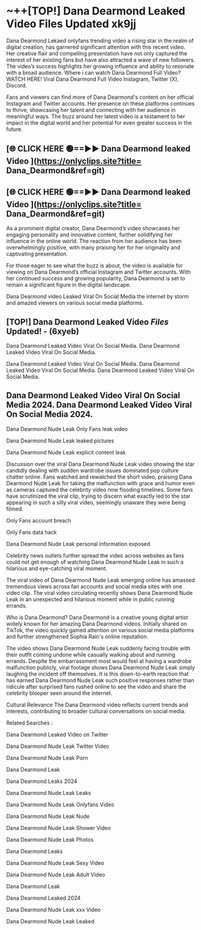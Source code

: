 # ~++[TOP!]  Dana Dearmond Leaked Video Files Updated xk9jj<br>

 Dana Dearmond Lekaed onlyfans trending video a rising star in the realm of digital creation, has garnered significant attention with this recent video. Her creative flair and compelling presentation have not only captured the interest of her existing fans but have also attracted a wave of new followers. The video’s success highlights her growing influence and ability to resonate with a broad audience.
Where i can watch  Dana Dearmond Full Video? WATCH HERE! Viral  Dana Dearmond Full Video Instagram, Twitter (X), Discord.


Fans and viewers can find more of  Dana Dearmond's content on her official Instagram and Twitter accounts. Her presence on these platforms continues to thrive, showcasing her talent and connecting with her audience in meaningful ways. The buzz around her latest video is a testament to her impact in the digital world and her potential for even greater success in the future.


## [🌐 CLICK HERE 🟢==►►  Dana Dearmond leaked Video ](https://onlyclips.site?title= Dana_Dearmond&ref=git)

## [🌐 CLICK HERE 🟢==►►  Dana Dearmond leaked Video ](https://onlyclips.site?title= Dana_Dearmond&ref=git)


As a prominent digital creator,  Dana Dearmond’s video showcases her engaging personality and innovative content, further solidifying her influence in the online world. The reaction from her audience has been overwhelmingly positive, with many praising her for her originality and captivating presentation.

For those eager to see what the buzz is about, the video is available for viewing on  Dana Dearmond’s official Instagram and Twitter accounts. With her continued success and growing popularity,  Dana Dearmond is set to remain a significant figure in the digital landscape.


  Dana Dearmond video Leaked Viral On Social Media the internet by storm and amazed viewers on various social media platforms.


## [TOP!]  Dana Dearmond Leaked Video *Files* Updated! - (6xyeb) 

 Dana Dearmond Leaked Video Viral On Social Media. Dana Dearmond Leaked Video Viral On Social Media.

 Dana Dearmond Leaked Video Viral On Social Media. Dana Dearmond Leaked Video Viral On Social Media. Dana Dearmond Leaked Video Viral On Social Media.


##  Dana Dearmond Leaked Video Viral On Social Media 2024. Dana Dearmond Leaked Video Viral On Social Media 2024.
 Dana Dearmond Nude Leak Only Fans leak video

 Dana Dearmond Nude Leak leaked pictures

 Dana Dearmond Nude Leak explicit content leak

Discussion over the viral  Dana Dearmond Nude Leak video showing the star candidly dealing with sudden wardrobe issues dominated pop culture chatter online. Fans watched and rewatched the short video, praising  Dana Dearmond Nude Leak for taking the malfunction with grace and humor even as cameras captured the celebrity video now flooding timelines. Some fans have scrutinized the viral clip, trying to discern what exactly led to the star appearing in such a silly viral video, seemingly unaware they were being filmed.


Only Fans account breach

Only Fans data hack

 Dana Dearmond Nude Leak personal information exposed

Celebrity news outlets further spread the video across websites as fans could not get enough of watching  Dana Dearmond Nude Leak in such a hilarious and eye-catching viral moment.


The viral video of  Dana Dearmond Nude Leak emerging online has amassed tremendous views across fan accounts and social media sites with one video clip. The viral video circulating recently shows  Dana Dearmond Nude Leak in an unexpected and hilarious moment while in public running errands.


Who is  Dana Dearmond?  Dana Dearmond is a creative young digital artist widely known for her amazing  Dana Dearmond videos. Initially shared on TikTok, the video quickly gained attention on various social media platforms and further strengthened Sophia Rain's online reputation.

The video shows  Dana Dearmond Nude Leak suddenly facing trouble with their outfit coming undone while casually walking about and running errands. Despite the embarrassment most would feel at having a wardrobe malfunction publicly, viral footage shows  Dana Dearmond Nude Leak simply laughing the incident off themselves. It is this down-to-earth reaction that has earned  Dana Dearmond Nude Leak such positive responses rather than ridicule after surprised fans rushed online to see the video and share the celebrity blooper seen around the internet.

Cultural Relevance The  Dana Dearmond video reflects current trends and interests, contributing to broader cultural conversations on social media.

Related Searches :

 Dana Dearmond Leaked Video on Twitter

 Dana Dearmond Nude Leak Twitter Video

 Dana Dearmond Nude Leak Porn

 Dana Dearmond Leak 

 Dana Dearmond Leaks 2024

 Dana Dearmond Nude Leak Leaks

 Dana Dearmond Nude Leak Onlyfans Video

 Dana Dearmond Nude Leak Nude

 Dana Dearmond Nude Leak Shower Video

 Dana Dearmond Nude Leak Photos

 Dana Dearmond Leaks

 Dana Dearmond Nude Leak Sexy Video

 Dana Dearmond Nude Leak Adult Video

 Dana Dearmond Leak

 Dana Dearmond Leaked 2024

 Dana Dearmond Nude Leak xxx Video

 Dana Dearmond Nude Leak Leaked